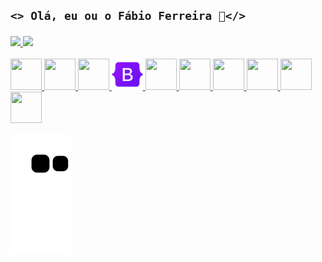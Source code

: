 ## <p> `<> Olá, eu ou o Fábio Ferreira 👋</>` </p> 
 
<div>
  <a href="https://github.com/fabiosfjr">
  <img height="160em" src="https://github-readme-stats.vercel.app/api?username=fabiosfjr&show_icons=true&theme=dracula&include_all_commits=true&count_private=true"/>
  <img height="160em" src="https://github-readme-stats.vercel.app/api/top-langs/?username=fabiosfjr&layout=compact&langs_count=7&theme=dracula"/>
</div>
 
 <div style="display: inline_block"><br>
 
  <img width="50" height="50" src="https://cdn.jsdelivr.net/gh/devicons/devicon/icons/html5/html5-plain-wordmark.svg" />
  <img width="50" height="50" src="https://cdn.jsdelivr.net/gh/devicons/devicon/icons/css3/css3-plain-wordmark.svg" />
  <img width="50" height="50" src="https://cdn.jsdelivr.net/gh/devicons/devicon/icons/javascript/javascript-original.svg" />
  <img width="50" height="50" src="https://github.com/devicons/devicon/blob/v2.14.0/icons/bootstrap/bootstrap-original.svg" />
  <img width="50" height="50" src="https://cdn.jsdelivr.net/gh/devicons/devicon/icons/java/java-original-wordmark.svg" />
  <img width="50" height="50" src="https://cdn.jsdelivr.net/gh/devicons/devicon/icons/mysql/mysql-original-wordmark.svg" />
  <img height="50" width="50" src="https://cdn.jsdelivr.net/gh/devicons/devicon/icons/angularjs/angularjs-original.svg" />
  <img height="50" width="50" src="https://icongr.am/devicon/typescript-original.svg?size=92&color=currentColor" />
  <img height="50" width="50" src="https://icongr.am/devicon/python-original.svg?size=92&color=currentColor" />
  <img height="50" width="50" src="https://cdn.jsdelivr.net/gh/devicons/devicon/icons/spring/spring-original.svg" />

 </p>
  <link rel = "stylesheet" href = "https://cdn.jsdelivr.net/gh/devicons/devicon@v2.14.0/devicon.min.css">
 </div>
 
  ![Snake animation](https://github.com/fabiosfjr/fabiosfjr/blob/output/github-contribution-grid-snake.svg)
 
</div> 
